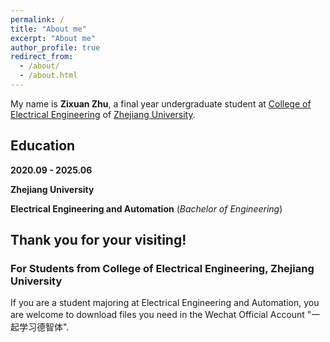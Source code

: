 ```yaml
---
permalink: /
title: "About me"
excerpt: "About me"
author_profile: true
redirect_from: 
  - /about/
  - /about.html
---
```



My name is **Zixuan Zhu**, a final year undergraduate student at [College of Electrical Engineering](http://ee.zju.edu.cn/) of [Zhejiang University](https://www.zju.edu.cn/).

## Education

**2020.09 - 2025.06**     

**Zhejiang University**

**Electrical Engineering and Automation** (*Bachelor of Engineering*)

## Thank you for your visiting! 

### For Students from College of Electrical Engineering, Zhejiang University

If you are a student majoring at Electrical Engineering and Automation, you are welcome to download files you need in the Wechat Official Account "一起学习德智体".


